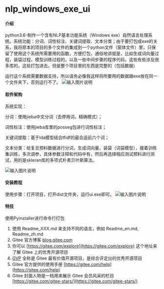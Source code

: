 # nlp_windows_exe_ui

#### 介绍
python3.6-制作一个含有NLP基本功能系统（Windows exe）自然语言处理系统。系统功能：分词、词性标注、关键词提取、文本分类；由于要打包成exe的关系，我将原本的项目的多个文件的集成到一个python文件（窗体文件）里，只保留了使用这个系统所需要用的函数，方便打包，通俗地讲就是，比如生成词向量过程，装袋过程，模型训练过程的，以及一些中间步骤的程序代码，这些有些涉及很多库的，这些打包进去。但是整个项目里的东西是完整的（包括数据）

运行这个系统需要数据支持，所以请务必像我这样将所要用的数据跟exe放在同一个文件夹下，否则运行不了。
![输入图片说明](https://images.gitee.com/uploads/images/2021/0313/171139_e45ce058_8773742.png "屏幕截图.png")


#### 软件架构
系统实现：

分词：使用jieba中文分词（去停用词，精确模式）；

词性标注：使用jieba库里的posseg包进行词性标注；

关键词提取：基于lda模型结合tfidf的最合适前六个词；

文本分类：给复旦预料数据进行分词，生成词向量，装袋（词袋模型），接着训练集训练，多次调参，具体参数注释和代码中有，然后再选择相应测试预料进行测试，用的是skleran库的多项式朴素贝叶斯算法。

![输入图片说明](https://images.gitee.com/uploads/images/2021/0313/171914_f8a5c0df_8773742.png "屏幕截图.png")

#### 安装教程

使用步骤：打开项目，打开dist文件夹，运行ui.exe即可。
![输入图片说明](https://images.gitee.com/uploads/images/2021/0313/171918_f9ae3b17_8773742.png "屏幕截图.png")

#### 特技

使用Pyinstaller进行命令行打包

1.  使用 Readme\_XXX.md 来支持不同的语言，例如 Readme\_en.md, Readme\_zh.md
2.  Gitee 官方博客 [blog.gitee.com](https://blog.gitee.com)
3.  你可以 [https://gitee.com/explore](https://gitee.com/explore) 这个地址来了解 Gitee 上的优秀开源项目
4.  [GVP](https://gitee.com/gvp) 全称是 Gitee 最有价值开源项目，是综合评定出的优秀开源项目
5.  Gitee 官方提供的使用手册 [https://gitee.com/help](https://gitee.com/help)
6.  Gitee 封面人物是一档用来展示 Gitee 会员风采的栏目 [https://gitee.com/gitee-stars/](https://gitee.com/gitee-stars/)
